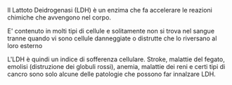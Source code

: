 Il Lattoto Deidrogenasi (LDH) è un enzima che fa accelerare le reazioni chimiche che avvengono nel corpo.

E' contenuto in molti tipi di cellule e solitamente non si trova nel sangue tranne quando vi sono cellule danneggiate o distrutte che lo riversano al
loro esterno

L'LDH è quindi un indice di sofferenza cellulare. Stroke, malattie del fegato, emolisi (distruzione dei globuli rossi), anemia, malattie dei reni e
certi tipi di cancro sono solo alcune delle patologie che possono far innalzare LDH.
